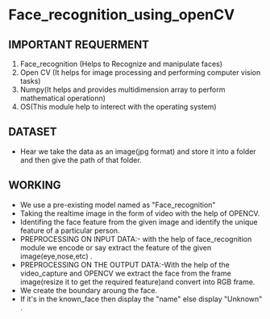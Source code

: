 # Face_recognition_using_openCV
## IMPORTANT REQUERMENT
1. Face_recognition (Helps to Recognize and manipulate faces)
2. Open CV (It helps for image processing and performing computer vision tasks)
3. Numpy(It helps and provides multidimension array to perform mathematical operationn)
4. OS(This module help to interect with the operating system)

## DATASET
* Hear we take the data as an image(jpg format) and store it into a folder and then give the path of that folder. 

## WORKING
* We use a pre-existing model named as "Face_recognition"
* Taking the realtime image in the form of video with the help of OPENCV.
* Identifing the face feature from the given image and identify the unique feature of a particular person.
* PREPROCESSING ON INPUT DATA:- with the help of face_recognition module we encode or say extract the feature of the given image(eye,nose,etc) .
* PREPROCESSING ON THE OUTPUT DATA:-With the help of the video_capture and OPENCV we extract the face from the frame image(resize it to get the required feature)and convert into RGB frame. 
* We create the boundary aroung the face.
* If it's in the known_face then display the "name" else display "Unknown" .
